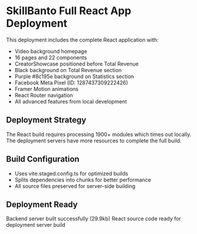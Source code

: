 # SkillBanto Full React App Deployment

This deployment includes the complete React application with:
- Video background homepage
- 16 pages and 22 components
- CreatorShowcase positioned before Total Revenue
- Black background on Total Revenue section
- Purple #8c195e background on Statistics section
- Facebook Meta Pixel (ID: 1287437309222426)
- Framer Motion animations
- React Router navigation
- All advanced features from local development

## Deployment Strategy

The React build requires processing 1900+ modules which times out locally.
The deployment servers have more resources to complete the full build.

## Build Configuration

- Uses vite.staged.config.ts for optimized builds
- Splits dependencies into chunks for better performance
- All source files preserved for server-side building

## Deployment Ready

Backend server built successfully (29.9kb)
React source code ready for deployment server build